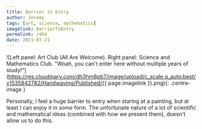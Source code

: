```yaml
---
title: Barrier to Entry
author: Jeremy
tags: [art, science, mathematics]
imagelink: BarrierToEntry
permalink: /464
date: 2021-07-21
---
```


![Left panel: Art Club (All Are Welcome). Right panel: Science and Mathematics Club. "Woah, you can't enter here without multiple years of study!"](https://res.cloudinary.com/dh3hm8pb7/image/upload/c_scale,q_auto:best/v1535842782/Handwaving/Published/{{ page.imagelink }}.png){: .centre-image }

Personally, I feel a huge barrier to entry when staring at a painting, but at least I can enjoy it in *some* form. The unfortunate nature of a lot of scientific and mathematical ideas (combined with how we present them), doesn't allow us to do this.
